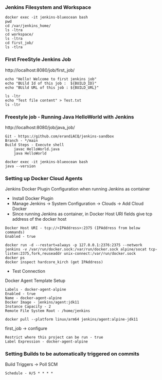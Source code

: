 ### Jenkins Filesystem and Workspace
```
docker exec -it jenkins-blueocean bash
pwd
cd /var/jenkins_home/
ls -ltra
cd workspace/
ls -ltra
cd first_job/
ls -tlra
```

### First FreeStyle Jenkins Job
http://localhost:8080/job/first_job/
```
echo "Hello! Welcome to first jenkins job"
echo "BUild Id of this job :  ${BUILD_ID}"
echo "BUild URL of this job : ${BUILD_URL}"

ls -ltr
echo "Test file content" > Test.txt
ls -ltr
```

### Freestyle job - Running Java HelloWorld with Jenkins
http://localhost:8080/job/java_job/
```
Git - https://github.com/erandiACQ/jenkins-sandbox
Branch - */main
Build Steps - Execute shell
    javac HelloWorld.java
    java HelloWorld
```
```
docker exec -it jenkins-blueocean bash
java --version
```

### Setting up Docker Cloud Agents 

Jenkins Docker Plugin Configuration when running Jenkins as container

- Install Docker Plugin
- Manage Jenkins -> System Configuration -> Clouds -> Add Cloud Docker
- Since running Jenkins as container, in Docker Host URI fields give tcp address of the docker host
```
Docker Host URI - tcp://<IPAddress>:2375 (IPAddress from below commands)
Enabled - true
```
```
docker run -d --restart=always -p 127.0.0.1:2376:2375 --network jenkins -v /var/run/docker.sock:/var/run/docker.sock alpine/socat tcp-listen:2375,fork,reuseaddr unix-connect:/var/run/docker.sock
docker ps
docker inspect hardcore_kirch (get IPAddress)
```
- Test Connection

Docker Agent Template Setup
```
Labels - docker-agent-alpine
Enabled - true
Name - docker-agent-alpine
Docker Image - jenkins/agent:jdk11
Instance Capacity - 2
Remote File System Root - /home/jenkins
```
```
docker pull --platform linux/arm64 jenkins/agent:alpine-jdk11
```
first_job -> configure
```
Restrict where this project can be run - true
Label Expression - docker-agent-alpine
```

### Setting Builds to be automatically triggered on commits 
Build Triggers -> Poll SCM
```
Schedule - H/5 * * * *
```
